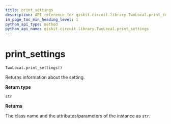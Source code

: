 ```yaml
---
title: print_settings
description: API reference for qiskit.circuit.library.TwoLocal.print_settings
in_page_toc_min_heading_level: 1
python_api_type: method
python_api_name: qiskit.circuit.library.TwoLocal.print_settings
---
```


# print\_settings

<span id="qiskit.circuit.library.TwoLocal.print_settings" />

`TwoLocal.print_settings()`

Returns information about the setting.

**Return type**

`str`

**Returns**

The class name and the attributes/parameters of the instance as `str`.


